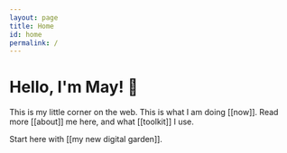 ```yaml
---
layout: page
title: Home
id: home
permalink: /
---
```


# Hello, I'm May! 👋

This is my little corner on the web.  This is what I am doing [[now]]. Read more [[about]] me here, and what [[toolkit]] I use.

Start here with [[my new digital garden]].


<style>
  .wrapper {
    max-width: 46em;
  }
</style>
